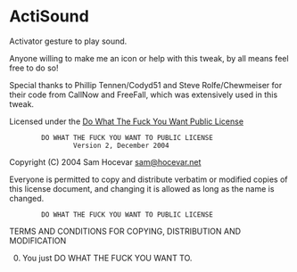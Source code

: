 ActiSound
=========

Activator gesture to play sound.

Anyone willing to make me an icon or help with this tweak, by all means feel free to do so!

Special thanks to Phillip Tennen/Codyd51 and Steve Rolfe/Chewmeiser for their code from CallNow and FreeFall, which was extensively used in this tweak.

Licensed under the [Do What The Fuck You Want Public License](http://www.wtfpl.net/)

            DO WHAT THE FUCK YOU WANT TO PUBLIC LICENSE
                    Version 2, December 2004

 Copyright (C) 2004 Sam Hocevar <sam@hocevar.net>

 Everyone is permitted to copy and distribute verbatim or modified
 copies of this license document, and changing it is allowed as long
 as the name is changed.

            DO WHAT THE FUCK YOU WANT TO PUBLIC LICENSE
   TERMS AND CONDITIONS FOR COPYING, DISTRIBUTION AND MODIFICATION

  0. You just DO WHAT THE FUCK YOU WANT TO.


